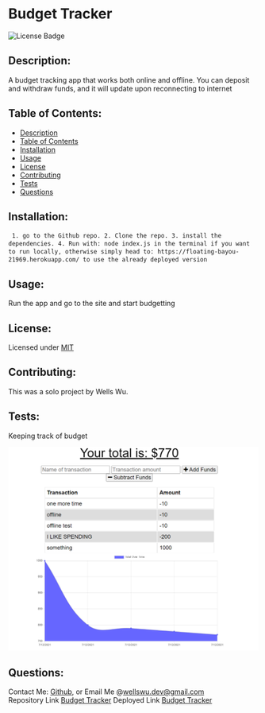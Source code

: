 # Budget Tracker  
  ![License Badge](https://img.shields.io/badge/license-MIT-green)
  
  ## Description:  
  A budget tracking app that works both online and offline. You can deposit and withdraw funds, and it will update upon reconnecting to internet

  ## Table of Contents:  
  - [Description](#-description)
  - [Table of Contents](#-table-of-contents)
  - [Installation](#-installation)
  - [Usage](#-usage)
  - [License](#-license)
  - [Contributing](#-contributing)
  - [Tests](#-tests)
  - [Questions](#-questions)

  ## Installation:  
     1. go to the Github repo. 2. Clone the repo. 3. install the dependencies. 4. Run with: node index.js in the terminal if you want to run locally, otherwise simply head to: https://floating-bayou-21969.herokuapp.com/ to use the already deployed version

  ## Usage:  
  Run the app and go to the site and start budgetting
  
  ## License:  
  Licensed under [MIT](./LICENSE)
  
  ## Contributing:  
  This was a solo project by Wells Wu.
  
  ## Tests:  
  Keeping track of budget

  ![Budget Tracker](./images/budgettrack.png)
  
  ## Questions:  
  Contact Me: [Github](https://gist.github.com/WellsWu4621), or Email Me @wellswu.dev@gmail.com  
  Repository Link [Budget Tracker](https://github.com/WellsWu4621/Budget-Tracker)
  Deployed Link [Budget Tracker](https://floating-bayou-21969.herokuapp.com/)

